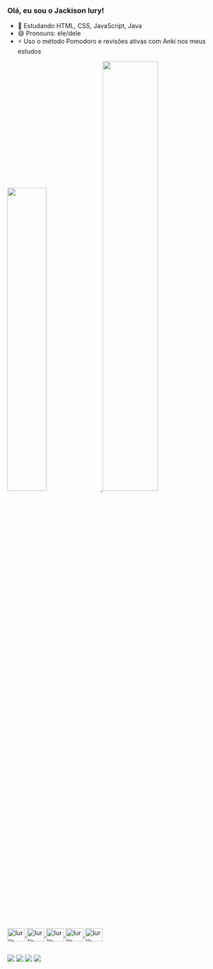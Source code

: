 ### Olá, eu sou o Jackison Iury!

- 🌱 Estudando HTML, CSS, JavaScript, Java
- 😄 Pronouns: ele/dele
- ⚡ Uso o método Pomodoro e revisões ativas com Anki nos meus estudos

<div>
  <a href="https://github.com/JackisonIuryVS">
  <img width="42%" heigth="180em" src="https://github-readme-stats.vercel.app/api?username=JackisonIuryVS&show_icons=true&theme=transparent&include_all_commits=true&count_private=true"/>
  <img width="50%" heigth="180em" src="https://github-readme-stats.vercel.app/api/top-langs/?username=JackisonIuryVS&layout=compact&langs_count=16&theme=transparent"/>
</div>

<div style="display: inline_block"><br>
    <img align="center" alt="Iury-HTML" height="30" width="40" src="https://cdn.jsdelivr.net/gh/devicons/devicon/icons/html5/html5-original.svg"> 
    <img align="center" alt="Iury-HTML" height="30" width="40" src="https://cdn.jsdelivr.net/gh/devicons/devicon/icons/css3/css3-original.svg">
    <img align="center" alt="Iury-HTML" height="30" width="40" src="https://cdn.jsdelivr.net/gh/devicons/devicon/icons/javascript/javascript-original.svg">
    <img align="center" alt="Iury-HTML" height="30" width="40" src="https://cdn.jsdelivr.net/gh/devicons/devicon/icons/java/java-original.svg">
  <img align="center" alt="Iury-HTML" height="30" width="40" src="https://cdn.jsdelivr.net/gh/devicons/devicon/icons/figma/figma-original.svg">
</div>

##

<div>
    <a href="https://www.linkedin.com/in/jividal" target="_black"><img src="https://img.shields.io/badge/LinkedIn-0077B5?style=for-the-badge&logo=linkedin&logoColor=white"></a>
    <a href="mailto:jackisoniuryvs@gmail.com" target="_black"><img src="https://img.shields.io/badge/Gmail-D14836?style=for-the-badge&logo=gmail&logoColor=white"></a>
    <a href="https://twitter.com/jackisoniuryvs" target="_black"><img src="https://img.shields.io/badge/Twitter-1DA1F2?style=for-the-badge&logo=twitter&logoColor=white"></a>
    <a href="https://www.instagram.com/jackisoniuryvs" target="_black"><img src="https://img.shields.io/badge/Instagram-E4405F?style=for-the-badge&logo=instagram&logoColor=white"></a> 
</div>

##
